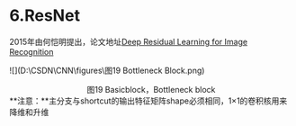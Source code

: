 # 6.ResNet

2015年由何恺明提出，论文地址[Deep Residual Learning for Image Recognition](https://arxiv.org/pdf/1512.03385.pdf)

![](D:\CSDN\CNN\figures\图19 Bottleneck Block.png)

<center>
    图19 Basicblock，Bottleneck block
</center>
**注意：**主分支与shortcut的输出特征矩阵shape必须相同，1×1的卷积核用来降维和升维